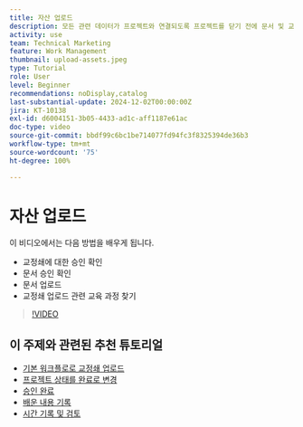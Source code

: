 ```yaml
---
title: 자산 업로드
description: 모든 관련 데이터가 프로젝트와 연결되도록 프로젝트를 닫기 전에 문서 및 교정쇄를 프로젝트에 업로드하십시오.
activity: use
team: Technical Marketing
feature: Work Management
thumbnail: upload-assets.jpeg
type: Tutorial
role: User
level: Beginner
recommendations: noDisplay,catalog
last-substantial-update: 2024-12-02T00:00:00Z
jira: KT-10138
exl-id: d6004151-3b05-4433-ad1c-aff1187e61ac
doc-type: video
source-git-commit: bbdf99c6bc1be714077fd94fc3f8325394de36b3
workflow-type: tm+mt
source-wordcount: '75'
ht-degree: 100%

---
```


# 자산 업로드

이 비디오에서는 다음 방법을 배우게 됩니다.

* 교정쇄에 대한 승인 확인
* 문서 승인 확인
* 문서 업로드
* 교정쇄 업로드 관련 교육 과정 찾기

>[!VIDEO](https://video.tv.adobe.com/v/3440370/?quality=12&learn=on&enablevpops=1)

## 이 주제와 관련된 추천 튜토리얼

* [기본 워크플로로 교정쇄 업로드](/help/workfront-proof/upload-proofs/upload-a-proof-with-a-basic-workflow.md)
* [프로젝트 상태를 완료로 변경](/help/manage-work/projects/change-the-project-status.md)
* [승인 완료](/help/manage-work/close-a-project/complete-approvals.md)
* [배운 내용 기록](/help/manage-work/close-a-project/lessons-learned-from-closing-a-project.md)
* [시간 기록 및 검토](/help/manage-work/close-a-project/log-and-review-hours.md)
